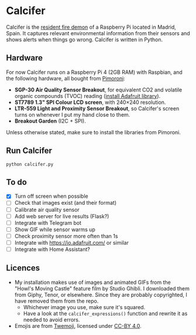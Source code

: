 # Calcifer

Calcifer is the [resident fire demon](https://howlscastle.fandom.com/wiki/Calcifer) of a Raspberry Pi located in Madrid, Spain. It captures relevant environmental information from their sensors and shows alerts when things go wrong. Calcifer is written in Python.

## Hardware

For now Calcifer runs on a Raspberry Pi 4 (2GB RAM) with Raspbian, and the following hardware, all bought from [Pimoroni](https://shop.pimoroni.com/):

- **SGP-30 Air Quality Sensor Breakout**, for equivalent CO2 and volatile organic compounds (TVOC) reading ([install Adafruit library](https://learn.adafruit.com/adafruit-sgp30-gas-tvoc-eco2-mox-sensor/circuitpython-wiring-test)).
- **ST7789 1.3" SPI Colour LCD screen**, with 240×240 resolution.
- **LTR-559 Light and Proximity Sensor Breakout**, so Calcifer's screen turns on whenever I put my hand close to them.
- **Breakout Garden** (I2C + SPI).

Unless otherwise stated, make sure to install the libraries from Pimoroni.

## Run Calcifer

`python calcifer.py`

## To do

- [x] Turn off screen when possible
- [ ] Check that images exist (and their format)
- [ ] Calibrate air quality sensor
- [ ] Add web server for live results (Flask?)
- [ ] Integrate with Telegram bot
- [ ] Show GIF while sensor warms up
- [ ] Check proximity sensor more often than 1s
- [ ] Integrate with https://io.adafruit.com/ or similar
- [ ] Integrate with Home Assistant?

## Licences

- My installation makes use of images and animated GIFs from the "Howl's Moving Castle" feature film by Studio Ghibli. I downloaded them from Giphy, Tenor, or elsewhere. Since they are probably copyrighted, I have removed them from the repo.
  - Whichever image you use, make sure it's squared.
  - Have a look at the `calcifer_expressions()` function and rewrite it as needed to avoid errors.
- Emojis are from [Twemoji](https://twemoji.twitter.com/), licensed under [CC-BY 4.0](https://creativecommons.org/licenses/by/4.0/).
